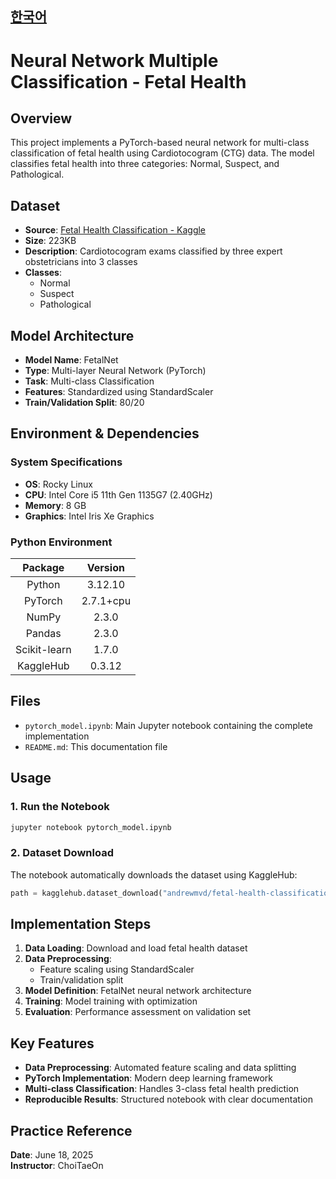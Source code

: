 [한국어](./README_kor.md)
---

# Neural Network Multiple Classification - Fetal Health

## Overview
This project implements a PyTorch-based neural network for multi-class classification of fetal health using Cardiotocogram (CTG) data. The model classifies fetal health into three categories: Normal, Suspect, and Pathological.

## Dataset
- **Source**: [Fetal Health Classification - Kaggle](https://www.kaggle.com/datasets/andrewmvd/fetal-health-classification)
- **Size**: 223KB
- **Description**: Cardiotocogram exams classified by three expert obstetricians into 3 classes
- **Classes**: 
  - Normal
  - Suspect  
  - Pathological

## Model Architecture
- **Model Name**: FetalNet
- **Type**: Multi-layer Neural Network (PyTorch)
- **Task**: Multi-class Classification
- **Features**: Standardized using StandardScaler
- **Train/Validation Split**: 80/20

## Environment & Dependencies

### System Specifications
- **OS**: Rocky Linux
- **CPU**: Intel Core i5 11th Gen 1135G7 (2.40GHz)
- **Memory**: 8 GB
- **Graphics**: Intel Iris Xe Graphics

### Python Environment
| Package | Version |
|:-------:|:-------:|
| Python | 3.12.10 |
| PyTorch | 2.7.1+cpu |
| NumPy | 2.3.0 |
| Pandas | 2.3.0 |
| Scikit-learn | 1.7.0 |
| KaggleHub | 0.3.12 |

## Files
- `pytorch_model.ipynb`: Main Jupyter notebook containing the complete implementation
- `README.md`: This documentation file

## Usage

### 1. Run the Notebook
```bash
jupyter notebook pytorch_model.ipynb
```

### 2. Dataset Download
The notebook automatically downloads the dataset using KaggleHub:
```python
path = kagglehub.dataset_download("andrewmvd/fetal-health-classification")
```

## Implementation Steps
1. **Data Loading**: Download and load fetal health dataset
2. **Data Preprocessing**: 
   - Feature scaling using StandardScaler
   - Train/validation split
3. **Model Definition**: FetalNet neural network architecture
4. **Training**: Model training with optimization
5. **Evaluation**: Performance assessment on validation set

## Key Features
- **Data Preprocessing**: Automated feature scaling and data splitting
- **PyTorch Implementation**: Modern deep learning framework
- **Multi-class Classification**: Handles 3-class fetal health prediction
- **Reproducible Results**: Structured notebook with clear documentation

## Practice Reference
**Date**: June 18, 2025  
**Instructor**: ChoiTaeOn